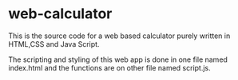 # web-calculator
This is the source code for a web based calculator purely written in HTML,CSS and Java Script.

The scripting and styling of this web app is done in one file named index.html and the functions are on other file named script.js.
